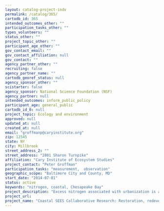 ```yaml
---
layout: catalog-project-indv
permalink: /catalog/365/
cartodb_id: 365
intended_outcomes_other: ""
participation_tasks_other: ""
types_volunteers: ""
status_other: ""
project_topic_other: ""
participant_age_other: ""
gov_contact_email: ""
gov_contact_affiliation: null
gov_contact: ""
agency_partner_other: ""
recruiting: false
agency_partner_name: ""
cartodb_georef_status: null
agency_sponsor_other: ""
scistarter: false
agency_sponsor: National Science Foundation (NSF)
agency_partner: null
intended_outcomes: inform_public_policy
participant_age: general_public
cartodb_id_0: null
project_topic: Ecology and environment
approved: null
updated_at: null
created_at: null
email: "groffmanp@caryinstitute.org"
zip: 12545
state: NY
city: Millbrook
street_address_2: ""
street_address: "2801 Sharon Turnpike"
affiliation: "Cary Institute of Ecosystem Studies"
project_contact: "Peter Groffman"
participation_tasks: "measurement,  observation"
geographic_scope: "Baltimore City and County, MD"
start_date: "2014-07-01"
status: active
keywords: "nitrogen, coastal, Chesapeake Bay"
project_description: "Excess nitrogen associated with urbanization is a critical threat to the sustainability of coastal systems across the globe.  More than half the estuaries in the US show some level of impairment due to excess.  Concerns about nitrogen have intensified with the development of watershed implementation plans to achieve nutrient reductions required for compliance with new total maximum daily load regulations. This project is addressing the environmental, social and economic aspects of urban coastal sustainability and is producing insights that could transform assessments and management of coastal sustainability across the globe.  The research will resolve key uncertainties about nitrogen dynamics in a vitally important, increasingly common and dynamic land use type in the coastal zone, and directly address the human social and economic factors that underlie the capacity for improving these dynamics:  How efficient are stream restoration and installation of green infrastructure in reducing nitrogen delivery to the coast?  Are these effects easily overwhelmed by degradation of fundamental sanitary infrastructure?  Do coastal residents of different socio-economic status and distance to the coast really know and care about the ecological integrity of receiving waters?  Can their knowledge and interest be increased with citizen science efforts?  Answers to these questions will point the way forward for cities to address a key component of coastal sustainability on a sounder biophysical, social and economic footing."
project_url: 
project_name: "Coastal SEES Collaborative Research: Restoration, redevelopment, revitalization and nitrogen in a coastal watershed"
--- 
```

